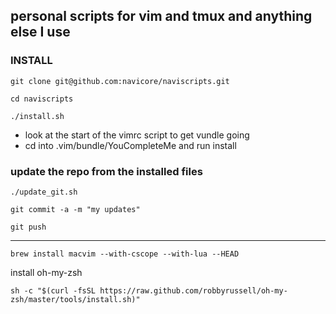 personal scripts for vim and tmux and anything else I use
------------

### INSTALL

`git clone git@github.com:navicore/naviscripts.git`

`cd naviscripts`

`./install.sh`

* look at the start of the vimrc script to get vundle going
* cd into .vim/bundle/YouCompleteMe and run install

### update the repo from the installed files

`./update_git.sh`

`git commit -a -m "my updates"`

`git push`

--------
```
brew install macvim --with-cscope --with-lua --HEAD
```

install oh-my-zsh
```
sh -c "$(curl -fsSL https://raw.github.com/robbyrussell/oh-my-zsh/master/tools/install.sh)"
```

